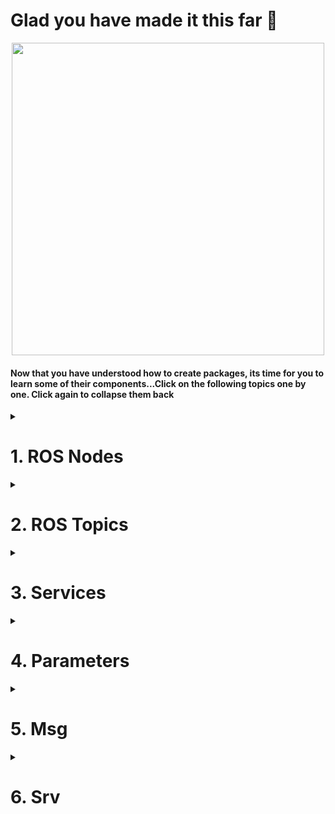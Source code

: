<!--http://wiki.ros.org/ROS/Tutorials/UnderstandingNodes<br>
http://wiki.ros.org/ROS/Tutorials/UnderstandingTopics<br>
http://wiki.ros.org/ROS/Tutorials/UnderstandingServicesParams<br>
http://wiki.ros.org/ROS/Tutorials/CreatingMsgAndSrv<br>
-->
# Glad you have made it this far :tada:

<p align="center">
  <img width=500 src="https://media4.giphy.com/media/hWkg5NRbpwW9yIDV3r/100.webp?cid=ecf05e47su1z5s8b2z4ef0zr0e0mlnlkn103ea5es3jdai7k&rid=100.webp&ct=g">
  </p>
  
#### Now that you have understood how to create packages, its time for you to learn some of their components...Click on the following topics one by one. Click again to collapse them back
<details>
  <summary><h1>1. ROS Nodes</h1></summary>
  
A node is nothing but an executable file inside a ROS package. It makes use of topics and services to communicate with the other nodes which are inside the same or different package. You can just see **a node as a sub-part of your robotics application**. Your application will contain many nodes, which will be put into packages. Nodes will then communicate with each other.

Let’s get into more details with an example taken from a real life application!
## A mobile robot controlled by a camera
#### Let’s start with a standard robotics application which involves a mobile robot and a camera. The robot has 3 ROS packages (from low to high level):
- [**Camera package: processes images and give useful info and commands to the robot**](https://github.com/AMC-IITBHU/ROS-Summer-Camp-22/edit/main/Week%201/Subpart%202/README.md#nodes-for-the-camera-package)
- [**Motion planning package: monitors and controls the robot trajectory**](https://github.com/AMC-IITBHU/ROS-Summer-Camp-22/edit/main/Week%201/Subpart%202/README.md#nodes-for-the-motion-planning-package)
- [**Hardware control package: directly controls the hardware (wheels and other actuators)**](https://github.com/AMC-IITBHU/ROS-Summer-Camp-22/edit/main/Week%201/Subpart%202/README.md#nodes-for-the-hardware-control-package)
<br>
<p align="center">
  <img src="https://user-images.githubusercontent.com/77807055/168066267-42738370-7e45-4af4-8a57-3d8c89db3613.jpg">
  </p>
<br>
Those packages are the 3 main parts of your application. As you can see they’re all empty. Let’s now fill in those packages with useful nodes which will be responsible for the execution of the program.

### Nodes for the camera package
The camera package will handle a camera as an independent unit. So, what should we put inside?

 First, we need a driver for the camera, to be able to program it, and get frames from it. Then we also need a program that will take those frames and do some image processing work.
<br>
<p align="center">
  <img src="https://user-images.githubusercontent.com/77807055/168075161-248b8e63-5f16-4eb2-aa0e-682968d3741f.jpg">
</p>
<br>
  
All those programs in blue are nodes. Each node is launched separately. First you will launch the driver, and then the image processing node. **The nodes will then communicate using ROS communication functionalities**, for example topics, services and actions.
<br><br>
All right, we have our camera package filled with all the nodes we need.

### Nodes for the motion planning package
In this package you can expect to have a motion planning node, which will compute motion planning for any given robot. We can also add a path correction node, which role is to modify the motion planning due to external factors.
<br>
<p align="center">
  <img src="https://user-images.githubusercontent.com/77807055/168075873-68bd5600-1f63-4784-b218-c993fb4de865.jpg">
  </p>
<br>
Great! We have 2 packages filled with nodes.

What we can do now, is to make **2 nodes inside different packages communicate together**.

Let’s link the image processing node to the path correction node. The image processing node will analyze frames coming from the camera and will send an analysis of the environment to the path correction node. This ROS node will then be able to notify the motion planning node.

### Nodes for the hardware control package
And we finish with our third package, which is the hardware control. This package, as an independent unit, will control the hardware of the robot. That can be wheels, a robotic arm joints, or anything else.

In this package we’ll find some drivers to control the motors. The drivers are controlled from the main control loop node. And let’s say that the position data coming from the motor encoders is sent back to the control loop for more precise control. This data is also published by a state publisher node.
<br>
<p align="center">
  <img src="https://user-images.githubusercontent.com/77807055/168076263-d2b984f9-b26b-4001-a7b0-b58432432d4a.jpg">
  </p>
<br>
The motion planning node from the motion planning package will send computed trajectories to the main control loop node, inside the hardware control package.

The hardware state of the robot is published, and both the motion planning and path correction nodes are receiving it. Thus, the motion planning can be dynamically changed thanks to the hardware or camera data.

Note that this architecture is really similar to what you can actually see in real life robots.

### But, what's the point of writing multiple nodes when you can jot down all of the code in a single file? Well, there are some reasons...
* Splitting the code into multiple nodes helps faster debugging and helps in organising them better.
* ROS nodes are not internally linked. They communicate only through topics and services. So, if one node crashes, others are safe.
* There are some client libraries available in ROS such as roscpp and rospy that allow nodes written in different languages (C++/ Python) to communicate. So, your are no more bounded to write all your code in a single programming language.

#### Now that you have a conceptual understanding of nodes, you can visit the following link to learn how to get info about a node and how to run one:
* [Understanding ROS Nodes](http://wiki.ros.org/ROS/Tutorials/UnderstandingNodes)<br>
#### In the subpart 3, you will learn how to write a node.
</details>

<details>
  <summary><h1>2. ROS Topics</h1></summary>
  
A topic is a named bus over which nodes exchange messages.
  
## Our first publisher
  Let us use a real world analogy to understand ROS topics. I will use an analogy with a radio transmitter and receiver. As this is a simplified analogy, not everything I will say about radio will be correct, but the point here is to make you understand ROS topics.
  
  Let’s suppose we have one radio transmitter. This radio transmitter will send some data on a given frequency. To make things easier for people to remember, the frequency will be represented by a number attached to the name of the radio. In this example, we have the 98.7 frequency. You can think of 98.7 also as a name, so you know that if you want to receive music from the radio station, you need to connect your device to “98.7”.

  You can see the green box here, 98.7, as a ROS topic, and the radio transmitter is a publisher of this topic. So for this case, a data stream is sent over the 98.7 topic.
<br>
  <p align="center">
    <img src="https://user-images.githubusercontent.com/77807055/168092995-7addc220-8c2d-4f50-969b-2b0e403169a0.jpg">
  </p>
  <br>
  
## Time to add some subscribers
Now, maybe you want to listen to the radio station from your phone. You will ask your phone to listen to 98.7. In this case, the phone is a subscriber of the topic. 
  To play the music on your phone, from the radio transmitter, you also need to send and receive the same kind of message. Here, if the radio transmitter is sending AM signal over the topic, and if, on your phone, you are trying to decode FM signal, then it will not work! The phone will have the right frequency but won’t manage to decode the signal. That’s why both the publisher and subscriber must send messages with the same data structure.

So we have our radio transmitter which is a publisher on the 98.7 topic, using an AM signal. The phone will subscribe to the 98.7 topic, and will also decode an AM signal. The communication is now complete!
  <br>
  <p align="center">
    <img src="https://user-images.githubusercontent.com/77807055/168093045-2d9daad5-1844-4a1c-a8e5-bbe18faf9b05.jpg">
  </p>
  <br>
  
## Multiple subscribers for one topic
Having one subscriber is nice, but what if you also want to listen to the radio station from another device, or from your car ? With radio as you know it, you just need to connect all your device and car to the 98.7 radio. Also, both your device and car need to be able to decode AM signal.
  <br>
  <p align="center">
    <img src="https://user-images.githubusercontent.com/77807055/168093110-3734e565-fcac-438a-9ffe-0cddc1be553c.jpg">
  </p>
  <br>
With ROS, you can have multiple subscribers for the same topic. You can see here an example with a topic and 3 subscribers. And as you can guess, a subscriber is not aware of the other subscribers, and is not aware of who is publishing the data. It only knows it is receiving data from the 98.7 topic. Thus, we can say that subscribers are anonymous.
  
## Multiple publishers for one topic
You can have many subscribers for one topic, but on the other side you can also have many publishers for the same topic. Imagine another radio transmitter which is also publishing an AM signal to 98.7. It can be the same radio station, it can also be another radio station. Sometimes, when you are driving, you arrive in a zone where 2 radio stations are publishing on the same frequency. In this case, you have 2 publishers on the 98.7 topic. All the subscribers will receive the messages from both publishers.
<br>
  <p align="center">
    <img src="https://user-images.githubusercontent.com/77807055/168093198-852db4ad-6ee4-4fb8-a01d-44fb5abff555.jpg">
  </p>
  <br>
On this picture, all blue boxes are ROS nodes. You have the radio transmitter node number 1, the radio transmitter node number 2, and then you have a node for the smartphone, the radio player, and the car. Some nodes contain a publisher to the 98.7 topic, some nodes contain a subscriber for this topic. As you notice, all publishers and subscribers are sending and receiving the same kind of data.
  
  We’ve just seen before that subscribers are anonymous. Well, that also works for ROS publishers. A publisher is not aware of the other publishers on the topic, and is not aware of who is receiving the data. It only publishes data to the topic, and that’s it. Publishers on a ROS topic are anonymous.

So, each node which is publishing or subscribing to the topic is totally independent. Any combination is possible. For example, you could have 3 subscribers on the topic and no publisher. In this case, well, it’s still working, but the subscribers will just receive no data. If you have 2 publishers on the topic, and no subscriber, the data is just sent and no one receives it. Another combination: you have only one radio transmitter which is publishing on the 98.7 topic, and only the car is subscribing to the topic. I’ll stop there, I guess you see the point.

## Multiple publishers/subscribers inside one node
For now you saw that you can publish data on a topic, and subscribe to it to receive data. A ROS node is not limited to that. In fact, a node can publish and subscribe on many different topics.
  <br>
  <p align="center">
    <img src="https://user-images.githubusercontent.com/77807055/168093295-82bc6726-94c9-414e-8009-afb399b4863d.jpg">
  </p>
  <br>
Let’s say that the radio transmitter node number 2 is publishing AM signal on the 98.7 topic, and FM signal on the 101.3 topic. The driver of the car just chose to listen to the radio 2, so the car is now subscribing to the 101.3 topic, and decoding FM signal (of course, the car needs to be able to decode both kind of signals and be aware of the signal associated with the radio name).

A node can contain multiple publishers, but also subscribers.

Now, imagine that the car, while listening to the radio, is publishing its coordinates to a car_location topic.
  <br>
  <p align="center">
    <img src="https://user-images.githubusercontent.com/77807055/168093352-abc57d22-7716-4afd-a707-492ebd4867a6.jpg">
  </p>
  <br>
The car node has now one subscriber on the 98.7 topic, and one publisher on the car_location topic. The computer node is subscribing to the car location topic, and for the communication to be successful, both nodes are sending and receiving the same kind of message.

Well, that’s it for the analogy! You should now have a better comprehension of what is a ROS topic and when it is useful.
  
## Get back to reality

Note that for the real world analogy I used numbers with dots as topic name. This is not valid, a topic name must start with a letter, followed by letters, numbers, underscores, tildes, and slashes. For example, you could a topic named “/radio_98_7”.

Technically speaking, the messages are sent over TCP/IP. The ROS libraries that you will use on your code, will provide you with enough abstraction so you don’t have to deal with the TCP/IP layer.

Now that you have gotten the big picture with the real world analogy, here are some conclusion points so you can have a quick and actionable summary:

- When to use a topic, is often when you need to send a data stream. The data stream is unidirectional. Some nodes can publish on the topic, and some nodes can subscribe to the topic. There is no response from a subscriber to a publisher, the data is only going one way.
- Publishers and subscribers are anonymous. A publishers only knows it is publishing to a topic, and a subscriber only knows it is subscribing to a topic. Nothing else.
- A topic has a message type. All publishers and subscribers on this topic must use the message type associated with the topic.
- As you already know, you can write a node in multiple languages, using for example the roscpp library for C++, and rospy library for Python. Well, those libraries also include the Topic functionality. So, you can create a publisher or subscriber in any ROS supported language you want, directly inside ROS nodes.
- When a node wants to publish something, it will inform the ROS master. When another node wants to subscribe to a topic, it will ask the ROS master from where it can get the data. You can see the ROS master as a DNS server for nodes to find where to communicate.
- Finally, a node can contain many publishers and subscribers for many different topics.
</details>

<details>
  <summary><h1>3. Services</h1></summary>
  
</details>

<details>
  <summary><h1>4. Parameters</h1></summary>
  
</details>

<details>
  <summary><h1>5. Msg</h1></summary>
  
</details>

<details>
  <summary><h1>6. Srv</h1></summary>
  
</details>
